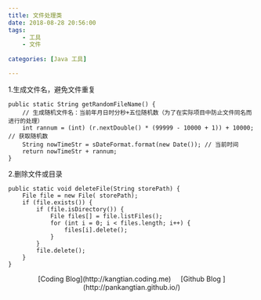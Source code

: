 ```yaml
---
title: 文件处理类
date: 2018-08-28 20:56:00
tags: 
	- 工具 
	- 文件
	 
categories: [Java 工具]

---
```



1.生成文件名，避免文件重复

	public static String getRandomFileName() {
		// 生成随机文件名：当前年月日时分秒+五位随机数（为了在实际项目中防止文件同名而进行的处理）
		int rannum = (int) (r.nextDouble() * (99999 - 10000 + 1)) + 10000; // 获取随机数
		String nowTimeStr = sDateFormat.format(new Date()); // 当前时间
		return nowTimeStr + rannum;
	}

2.删除文件或目录

	public static void deleteFile(String storePath) {
		File file = new File( storePath);
		if (file.exists()) {
			if (file.isDirectory()) {
				File files[] = file.listFiles();
				for (int i = 0; i < files.length; i++) {
					files[i].delete();
				}
			}
			file.delete();
		}
	}



<center>[Coding Blog](http://kangtian.coding.me)     &nbsp;&nbsp;&nbsp;    [Github Blog  ](http://pankangtian.github.io/) </center>